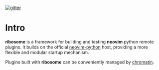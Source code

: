 [![gitter](https://badges.gitter.im/tek/ribosome.svg)](https://gitter.im/tek/ribosome)

# Intro
**ribosome** is a framework for building and testing **neovim** python remote plugins.
It builds on the official [neovim-python] host, providing a more flexible and modular startup mechanism.

Plugins built with **ribosome** can be conveniently managed by [chromatin].

[neovim-python]: https://github.com/???
[chromatin]: https://github.com/tek/chromatin
